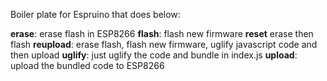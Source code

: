 Boiler plate for Espruino that does below:

**erase**: erase flash in ESP8266
**flash**: flash new firmware
**reset** erase then flash
**reupload**: erase flash, flash new firmware, uglify javascript code and then upload
**uglify**: just uglify the code and bundle in index.js
**upload**: upload the bundled code to ESP8266
